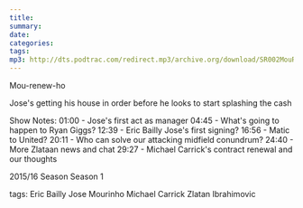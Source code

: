 ```yaml
---
title:
summary: 
date: 
categories:
tags:
mp3: http://dts.podtrac.com/redirect.mp3/archive.org/download/SR002MouRenewHo/SR002-Mou-Renew-Ho.mp3
---
```


Mou-renew-ho

Jose's getting his house in order before he looks to start splashing the cash

Show Notes:
01:00 - Jose's first act as manager
04:45 - What's going to happen to Ryan Giggs?
12:39 - Eric Bailly Jose's first signing?
16:56 - Matic to United?
20:11 - Who can solve our attacking midfield conundrum?
24:40 - More Zlataan news and chat
29:27 - Michael Carrick's contract renewal and our thoughts

2015/16 Season
 Season 1
 
 tags:
  Eric Bailly
 Jose Mourinho
 Michael Carrick
 Zlatan Ibrahimovic